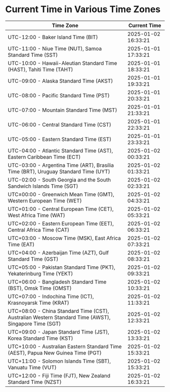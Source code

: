 # Current Time in Various Time Zones

| Time Zone | Current Time |
|-----------|--------------|
| UTC-12:00 - Baker Island Time (BIT) | 2025-01-02 16:33:21 |
| UTC-11:00 - Niue Time (NUT), Samoa Standard Time (SST) | 2025-01-01 17:33:21 |
| UTC-10:00 - Hawaii-Aleutian Standard Time (HAST), Tahiti Time (TAHT) | 2025-01-01 18:33:21 |
| UTC-09:00 - Alaska Standard Time (AKST) | 2025-01-01 19:33:21 |
| UTC-08:00 - Pacific Standard Time (PST) | 2025-01-01 20:33:21 |
| UTC-07:00 - Mountain Standard Time (MST) | 2025-01-01 21:33:21 |
| UTC-06:00 - Central Standard Time (CST) | 2025-01-01 22:33:21 |
| UTC-05:00 - Eastern Standard Time (EST) | 2025-01-01 23:33:21 |
| UTC-04:00 - Atlantic Standard Time (AST), Eastern Caribbean Time (ECT) | 2025-01-02 00:33:21 |
| UTC-03:00 - Argentina Time (ART), Brasília Time (BRT), Uruguay Standard Time (UYT) | 2025-01-02 01:33:21 |
| UTC-02:00 - South Georgia and the South Sandwich Islands Time (SGT) | 2025-01-02 02:33:21 |
| UTC±00:00 - Greenwich Mean Time (GMT), Western European Time (WET) | 2025-01-02 04:33:21 |
| UTC+01:00 - Central European Time (CET), West Africa Time (WAT) | 2025-01-02 05:33:21 |
| UTC+02:00 - Eastern European Time (EET), Central Africa Time (CAT) | 2025-01-02 06:33:21 |
| UTC+03:00 - Moscow Time (MSK), East Africa Time (EAT) | 2025-01-02 07:33:21 |
| UTC+04:00 - Azerbaijan Time (AZT), Gulf Standard Time (GST) | 2025-01-02 08:33:21 |
| UTC+05:00 - Pakistan Standard Time (PKT), Yekaterinburg Time (YEKT) | 2025-01-02 09:33:21 |
| UTC+06:00 - Bangladesh Standard Time (BST), Omsk Time (OMST) | 2025-01-02 10:33:21 |
| UTC+07:00 - Indochina Time (ICT), Krasnoyarsk Time (KRAT) | 2025-01-02 11:33:21 |
| UTC+08:00 - China Standard Time (CST), Australian Western Standard Time (AWST), Singapore Time (SGT) | 2025-01-02 12:33:21 |
| UTC+09:00 - Japan Standard Time (JST), Korea Standard Time (KST) | 2025-01-02 13:33:21 |
| UTC+10:00 - Australian Eastern Standard Time (AEST), Papua New Guinea Time (PGT) | 2025-01-02 15:33:21 |
| UTC+11:00 - Solomon Islands Time (SBT), Vanuatu Time (VUT) | 2025-01-02 15:33:21 |
| UTC+12:00 - Fiji Time (FJT), New Zealand Standard Time (NZST) | 2025-01-02 16:33:21 |
